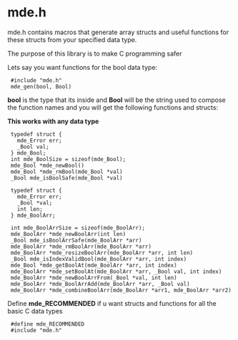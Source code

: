 # mde.h
mde.h contains macros that generate array structs
 and useful functions for these structs from your specified data type.

The purpose of this library is to make C programming safer


Lets say you want functions for the bool data type:
 
```
 #include "mde.h"
 mde_gen(bool, Bool)
```
 
**bool** is the type that its inside and **Bool** will be the string used to compose the function names
 and you will get the following functions and structs:

 
**This works with any data type** 
```
 typedef struct {
   mde_Error err;
   _Bool val;
 } mde_Bool;
 int mde_BoolSize = sizeof(mde_Bool);
 mde_Bool *mde_newBool()
 mde_Bool *mde_rmBool(mde_Bool *val)
 _Bool mde_isBoolSafe(mde_Bool *val)
 
 typedef struct {
   mde_Error err;
   _Bool *val;
   int len;
 } mde_BoolArr;
 
 int mde_BoolArrSize = sizeof(mde_BoolArr);
 mde_BoolArr *mde_newBoolArr(int len)
 _Bool mde_isBoolArrSafe(mde_BoolArr *arr)
 mde_BoolArr *mde_rmBoolArr(mde_BoolArr *arr)
 mde_BoolArr *mde_resizeBoolArr(mde_BoolArr *arr, int len)
 _Bool mde_isIndexValidBool(mde_BoolArr *arr, int index)
 mde_Bool *mde_getBoolAt(mde_BoolArr *arr, int index)
 mde_BoolArr *mde_setBoolAt(mde_BoolArr *arr, _Bool val, int index)
 mde_BoolArr *mde_newBoolArrFrom(_Bool *val, int len)
 mde_BoolArr *mde_BoolArrAdd(mde_BoolArr *arr, _Bool val)
 mde_BoolArr *mde_combineBoolArr(mde_BoolArr *arr1, mde_BoolArr *arr2)
```

Define **mde_RECOMMENDED** if u want structs and functions for all the basic C data types

```
 #define mde_RECOMMENDED
 #include "mde.h"
``` 
